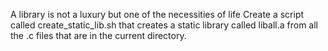 A library is not a luxury but one of the necessities of life
Create a script called create_static_lib.sh that creates a static library called liball.a from all the .c files that are in the current directory.


